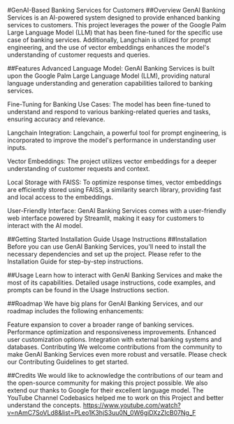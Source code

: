 #GenAI-Based Banking Services for Customers
##Overview
GenAI Banking Services is an AI-powered system designed to provide enhanced banking services to customers. This project leverages the power of the Google Palm Large Language Model (LLM) that has been fine-tuned for the specific use case of banking services. Additionally, Langchain is utilized for prompt engineering, and the use of vector embeddings enhances the model's understanding of customer requests and queries.

##Features
Advanced Language Model: GenAI Banking Services is built upon the Google Palm Large Language Model (LLM), providing natural language understanding and generation capabilities tailored to banking services.

Fine-Tuning for Banking Use Cases: The model has been fine-tuned to understand and respond to various banking-related queries and tasks, ensuring accuracy and relevance.

Langchain Integration: Langchain, a powerful tool for prompt engineering, is incorporated to improve the model's performance in understanding user inputs.

Vector Embeddings: The project utilizes vector embeddings for a deeper understanding of customer requests and context.

Local Storage with FAISS: To optimize response times, vector embeddings are efficiently stored using FAISS, a similarity search library, providing fast and local access to the embeddings.

User-Friendly Interface: GenAI Banking Services comes with a user-friendly web interface powered by Streamlit, making it easy for customers to interact with the AI model.

##Getting Started
Installation Guide
Usage Instructions
##Installation
Before you can use GenAI Banking Services, you'll need to install the necessary dependencies and set up the project. Please refer to the Installation Guide for step-by-step instructions.

##Usage
Learn how to interact with GenAI Banking Services and make the most of its capabilities. Detailed usage instructions, code examples, and prompts can be found in the Usage Instructions section.

##Roadmap
We have big plans for GenAI Banking Services, and our roadmap includes the following enhancements:

Feature expansion to cover a broader range of banking services.
Performance optimization and responsiveness improvements.
Enhanced user customization options.
Integration with external banking systems and databases.
Contributing
We welcome contributions from the community to make GenAI Banking Services even more robust and versatile. Please check our Contributing Guidelines to get started.

##Credits
We would like to acknowledge the contributions of our team and the open-source community for making this project possible. We also extend our thanks to Google for their excellent language model.
The YouTube Channel Codebasics helped me to work on this Project and better understand the concepts. https://www.youtube.com/watch?v=nAmC7SoVLd8&list=PLeo1K3hjS3uu0N_0W6giDXzZIcB07Ng_F
